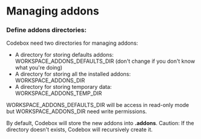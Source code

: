 # Managing addons

### Define addons directories:

Codebox need two directories for managing addons:

* A directory for storing defaults addons: WORKSPACE_ADDONS_DEFAULTS_DIR (don't change if you don't know what you're doing)
* A directory for storing all the installed addons: WORKSPACE_ADDONS_DIR
* A directory for storing temporary data: WORKSPACE_ADDONS_TEMP_DIR

WORKSPACE_ADDONS_DEFAULTS_DIR will be access in read-only mode but WORKSPACE_ADDONS_DIR need write permissions.

By default, Codebox will store the new addons into **.addons**.
Caution: If the directory doesn't exists, Codebox will recursively create it.

